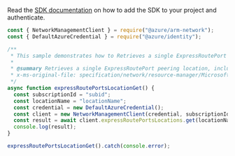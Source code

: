 Read the [SDK documentation](https://github.com/Azure/azure-sdk-for-js/blob/%40azure%2Farm-network_28.0.0/sdk/network/arm-network/README.md) on how to add the SDK to your project and authenticate.

```javascript
const { NetworkManagementClient } = require("@azure/arm-network");
const { DefaultAzureCredential } = require("@azure/identity");

/**
 * This sample demonstrates how to Retrieves a single ExpressRoutePort peering location, including the list of available bandwidths available at said peering location.
 *
 * @summary Retrieves a single ExpressRoutePort peering location, including the list of available bandwidths available at said peering location.
 * x-ms-original-file: specification/network/resource-manager/Microsoft.Network/stable/2021-08-01/examples/ExpressRoutePortsLocationGet.json
 */
async function expressRoutePortsLocationGet() {
  const subscriptionId = "subid";
  const locationName = "locationName";
  const credential = new DefaultAzureCredential();
  const client = new NetworkManagementClient(credential, subscriptionId);
  const result = await client.expressRoutePortsLocations.get(locationName);
  console.log(result);
}

expressRoutePortsLocationGet().catch(console.error);
```
